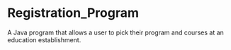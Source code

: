 # Registration_Program
A Java program that allows a user to pick their program and courses at an education establishment. 
